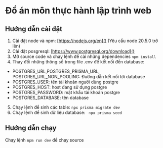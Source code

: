 # Đồ án môn thực hành lập trình web

## Hướng dẫn cài đặt

1. Cài đặt node và npm: [https://nodejs.org/en]() (Yêu cầu node 20.5.0 trở lên)
2. Cài đặt posgresql: [https://www.postgresql.org/download]()
3. Mở source code và chạy lệnh để cài những dependencies
` npm install `
4. Thay đổi những thông số trong file .env để kết nối đến database:
* POSTGRES_URL,POSTGRES_PRISMA_URL, POSTGRES_URL_NON_POOLING: Đường dẫn kết nối tới database
* POSTGRES_USER: tên tài khoản người dùng postgre
* POSTGRES_HOST: host đang sử dụng postgre
* POSTGRES_PASSWORD: mật khẩu tài khoản postgre
* POSTGRES_DATABASE: tên database
5. Chạy lệnh để sinh các table: ` npx prisma migrate dev `
6. Chạy lệnh để sinh dữ liệu database: ` npx prisma seed`

## Hướng dẫn chạy
Chạy lệnh `npm run dev` để chạy source
